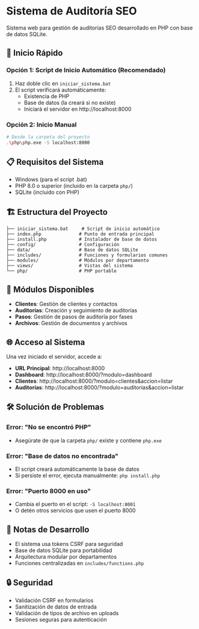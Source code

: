 # Sistema de Auditoría SEO

Sistema web para gestión de auditorías SEO desarrollado en PHP con base de datos SQLite.

## 🚀 Inicio Rápido

### Opción 1: Script de Inicio Automático (Recomendado)
1. Haz doble clic en `iniciar_sistema.bat`
2. El script verificará automáticamente:
   - Existencia de PHP
   - Base de datos (la creará si no existe)
   - Iniciará el servidor en http://localhost:8000

### Opción 2: Inicio Manual
```bash
# Desde la carpeta del proyecto
.\php\php.exe -S localhost:8000
```

## 📋 Requisitos del Sistema

- Windows (para el script .bat)
- PHP 8.0 o superior (incluido en la carpeta `php/`)
- SQLite (incluido con PHP)

## 🏗️ Estructura del Proyecto

```
├── iniciar_sistema.bat     # Script de inicio automático
├── index.php              # Punto de entrada principal
├── install.php            # Instalador de base de datos
├── config/                # Configuración
├── data/                  # Base de datos SQLite
├── includes/              # Funciones y formularios comunes
├── modules/               # Módulos por departamento
├── views/                 # Vistas del sistema
└── php/                   # PHP portable
```

## 🔧 Módulos Disponibles

- **Clientes**: Gestión de clientes y contactos
- **Auditorías**: Creación y seguimiento de auditorías
- **Pasos**: Gestión de pasos de auditoría por fases
- **Archivos**: Gestión de documentos y archivos

## 🌐 Acceso al Sistema

Una vez iniciado el servidor, accede a:
- **URL Principal**: http://localhost:8000
- **Dashboard**: http://localhost:8000/?modulo=dashboard
- **Clientes**: http://localhost:8000/?modulo=clientes&accion=listar
- **Auditorías**: http://localhost:8000/?modulo=auditorias&accion=listar

## 🛠️ Solución de Problemas

### Error: "No se encontró PHP"
- Asegúrate de que la carpeta `php/` existe y contiene `php.exe`

### Error: "Base de datos no encontrada"
- El script creará automáticamente la base de datos
- Si persiste el error, ejecuta manualmente: `php install.php`

### Error: "Puerto 8000 en uso"
- Cambia el puerto en el script: `-S localhost:8001`
- O detén otros servicios que usen el puerto 8000

## 📝 Notas de Desarrollo

- El sistema usa tokens CSRF para seguridad
- Base de datos SQLite para portabilidad
- Arquitectura modular por departamentos
- Funciones centralizadas en `includes/functions.php`

## 🔒 Seguridad

- Validación CSRF en formularios
- Sanitización de datos de entrada
- Validación de tipos de archivo en uploads
- Sesiones seguras para autenticación